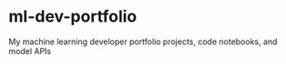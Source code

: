 # ml-dev-portfolio
My machine learning developer portfolio projects, code notebooks, and model APIs
